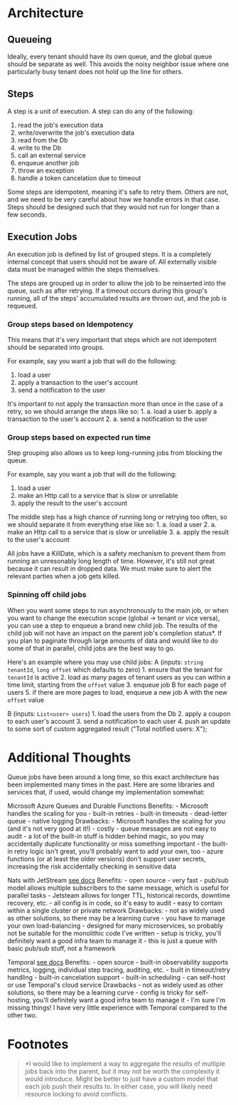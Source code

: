 # Architecture

## Queueing

Ideally, every tenant should have its own queue, and the global queue should be separate as well. 
This avoids the noisy neighbor issue where one particularly busy tenant does not hold up the line for others.

## Steps

A step is a unit of execution. A step can do any of the following:

1. read the job's execution data
1. write/overwrite the job's execution data
1. read from the Db
1. write to the Db
1. call an external service
1. enqueue another job
1. throw an exception
1. handle a token cancelation due to timeout

Some steps are idempotent, meaning it's safe to retry them. Others are not, and we need to be very careful about how we handle errors in that case.
Steps should be designed such that they would not run for longer than a few seconds.

## Execution Jobs

An execution job is defined by list of grouped steps. It is a completely internal concept that users should not be aware of. All externally visible data must be managed within the steps themselves. 

The steps are grouped up in order to allow the job to be reinserted into the queue, such as after retrying. If a timeout occurs during this group's running, all of the steps' accumulated results are thrown out, and the job is requeued.

### Group steps based on Idempotency
This means that it's very important that steps which are not idempotent should be separated into groups.

For example, say you want a job that will do the following:
1. load a user
2. apply a transaction to the user's account
1. send a notification to the user

It's important to not apply the transaction more than once in the case of a retry, so we should arrange the steps like so:
1.
	a. load a user
	b. apply a transaction to the user's account
2. 
	a. send a notification to the user

### Group steps based on expected run time
Step grouping also allows us to keep long-running jobs from blocking the queue. 

For example, say you want a job that will do the following:
1. load a user
2. make an Http call to a service that is slow or unreliable
3. apply the result to the user's account

The middle step has a high chance of running long or retrying too often, so we should separate it from everything else like so:
1. 
	a. load a user
2. 
	a. make an Http call to a service that is slow or unreliable
3. 
 	a. apply the result to the user's account


All jobs have a KillDate, which is a safety mechanism to prevent them from running an unresonably long length of time. 
However, it's still not great because it can result in dropped data. We must make sure to alert the relevant parties when a job gets killed.

### Spinning off child jobs

When you want some steps to run asynchronously to the main job, or when you want to change the execution scope (global -> tenant or vice versa), you can use a step to enqueue a brand new child job. 
The results of the child job will not have an impact on the parent job's completion status*. 
If you plan to paginate through large amounts of data and would like to do some of that in parallel, child jobs are the best way to go. 

Here's an example where you may use child jobs:
A (inputs: `string tenantId`, `long offset` which defaults to zero)
	1. ensure that the tenant for `tenantId` is active
	2. load as many pages of tenant users as you can within a time limit, starting from the `offset` value
	3. enqueue job B for each page of users 
	5. if there are more pages to load, enqueue a new job A with the new `offset` value

B (inputs: `List<user> users`)
	1. load the users from the Db
	2. apply a coupon to each user's account
	3. send a notification to each user
	4. push an update to some sort of custom aggregated result ("Total notified users: X");

# Additional Thoughts

Queue jobs have been around a long time, so this exact architecture has been implemented many times in the past. Here are some libraries and services that, if used, would change my implementation somewhat:

Microsoft Azure Queues and Durable Functions
Benefits:
	- Microsoft handles the scaling for you
	- built-in retries
	- built-in timeouts
	- dead-letter queue
	- native logging
Drawbacks:
	- Microsoft handles the scaling for you (and it's not very good at it!)
	- costly
	- queue messages are not easy to audit
	- a lot of the built-in stuff is hidden behind magic, so you may accidentally duplicate functionality or miss something important
	- the built-in retry logic isn't great, you'll probably want to add your own, too
	- azure functions (or at least the older versions) don't support user secrets, increasing the risk accidentally checking in sensitive data

Nats with JetStream [see docs](https://docs.nats.io/using-nats/developer/develop_jetstream)
Benefits:
	- open source
	- very fast
	- pub/sub model allows multiple subscribers to the same message, which is useful for parallel tasks
	- Jetsteam allows for longer TTL, historical records, downtime recovery, etc.
	- all config is in code, so it's easy to audit
	- easy to contain within a single cluster or private network
Drawbacks:
	- not as widely used as other solutions, so there may be a learning curve
	- you have to manage your own load-balancing
	- designed for many microservices, so probably not be suitable for the monolithic code I've written
	- setup is tricky, you'll definitely want a good infra team to manage it
	- this is just a queue with basic pub/sub stuff, not a framework

Temporal [see docs](https://docs.temporal.io/evaluate/)
Benefits:
	- open source
	- built-in observability supports metrics, logging, individual step tracing, auditing, etc.
	- built in timeout/retry handling
	- built-in cancelation support
	- built-in scheduling
	- can self-host or use Temporal's cloud service
Drawbacks
	- not as widely used as other solutions, so there may be a learning curve
	- config is tricky for self-hosting, you'll definitely want a good infra team to manage it
	- I'm sure I'm missing things! I have very little experience with Temporal compared to the other two.

# Footnotes 
> *I would like to implement a way to aggregate the results of multiple jobs back into the parent, but it may not be worth the complexity it would introduce. 
> Might be better to just have a custom model that each job push their results to. In either case, you will likely need resource locking to avoid conflicts.